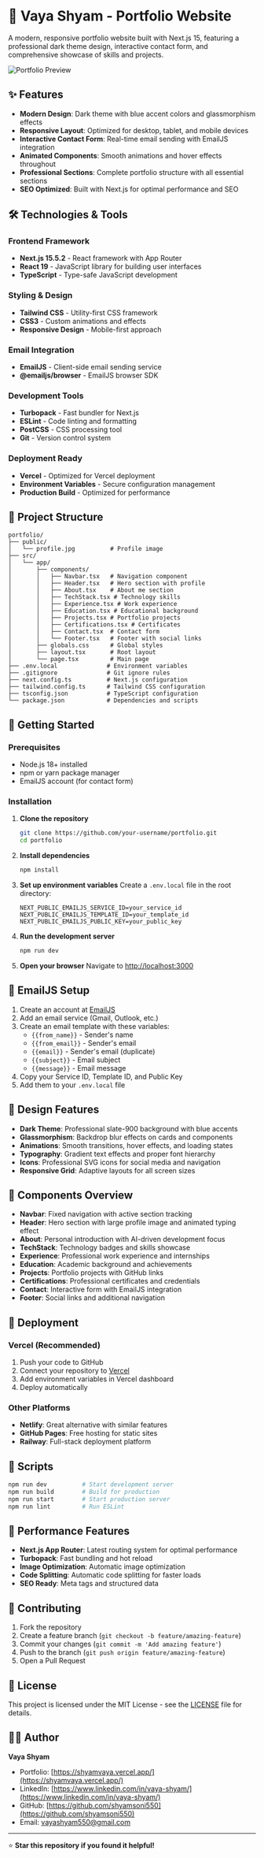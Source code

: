# 🚀 Vaya Shyam - Portfolio Website

A modern, responsive portfolio website built with Next.js 15, featuring a professional dark theme design, interactive contact form, and comprehensive showcase of skills and projects.

![Portfolio Preview](./public/profile.jpg)

## ✨ Features

- **Modern Design**: Dark theme with blue accent colors and glassmorphism effects
- **Responsive Layout**: Optimized for desktop, tablet, and mobile devices
- **Interactive Contact Form**: Real-time email sending with EmailJS integration
- **Animated Components**: Smooth animations and hover effects throughout
- **Professional Sections**: Complete portfolio structure with all essential sections
- **SEO Optimized**: Built with Next.js for optimal performance and SEO

## 🛠️ Technologies & Tools

### Frontend Framework
- **Next.js 15.5.2** - React framework with App Router
- **React 19** - JavaScript library for building user interfaces
- **TypeScript** - Type-safe JavaScript development

### Styling & Design
- **Tailwind CSS** - Utility-first CSS framework
- **CSS3** - Custom animations and effects
- **Responsive Design** - Mobile-first approach

### Email Integration
- **EmailJS** - Client-side email sending service
- **@emailjs/browser** - EmailJS browser SDK

### Development Tools
- **Turbopack** - Fast bundler for Next.js
- **ESLint** - Code linting and formatting
- **PostCSS** - CSS processing tool
- **Git** - Version control system

### Deployment Ready
- **Vercel** - Optimized for Vercel deployment
- **Environment Variables** - Secure configuration management
- **Production Build** - Optimized for performance

## 📁 Project Structure

```
portfolio/
├── public/
│   └── profile.jpg          # Profile image
├── src/
│   └── app/
│       ├── components/
│       │   ├── Navbar.tsx   # Navigation component
│       │   ├── Header.tsx   # Hero section with profile
│       │   ├── About.tsx    # About me section
│       │   ├── TechStack.tsx # Technology skills
│       │   ├── Experience.tsx # Work experience
│       │   ├── Education.tsx # Educational background
│       │   ├── Projects.tsx # Portfolio projects
│       │   ├── Certifications.tsx # Certificates
│       │   ├── Contact.tsx  # Contact form
│       │   └── Footer.tsx   # Footer with social links
│       ├── globals.css      # Global styles
│       ├── layout.tsx       # Root layout
│       └── page.tsx         # Main page
├── .env.local              # Environment variables
├── .gitignore              # Git ignore rules
├── next.config.ts          # Next.js configuration
├── tailwind.config.ts      # Tailwind CSS configuration
├── tsconfig.json           # TypeScript configuration
└── package.json            # Dependencies and scripts
```

## 🚀 Getting Started

### Prerequisites
- Node.js 18+ installed
- npm or yarn package manager
- EmailJS account (for contact form)

### Installation

1. **Clone the repository**
   ```bash
   git clone https://github.com/your-username/portfolio.git
   cd portfolio
   ```

2. **Install dependencies**
   ```bash
   npm install
   ```

3. **Set up environment variables**
   Create a `.env.local` file in the root directory:
   ```env
   NEXT_PUBLIC_EMAILJS_SERVICE_ID=your_service_id
   NEXT_PUBLIC_EMAILJS_TEMPLATE_ID=your_template_id
   NEXT_PUBLIC_EMAILJS_PUBLIC_KEY=your_public_key
   ```

4. **Run the development server**
   ```bash
   npm run dev
   ```

5. **Open your browser**
   Navigate to [http://localhost:3000](http://localhost:3000)

## 📧 EmailJS Setup

1. Create an account at [EmailJS](https://www.emailjs.com/)
2. Add an email service (Gmail, Outlook, etc.)
3. Create an email template with these variables:
   - `{{from_name}}` - Sender's name
   - `{{from_email}}` - Sender's email
   - `{{email}}` - Sender's email (duplicate)
   - `{{subject}}` - Email subject
   - `{{message}}` - Email message
4. Copy your Service ID, Template ID, and Public Key
5. Add them to your `.env.local` file

## 🎨 Design Features

- **Dark Theme**: Professional slate-900 background with blue accents
- **Glassmorphism**: Backdrop blur effects on cards and components
- **Animations**: Smooth transitions, hover effects, and loading states
- **Typography**: Gradient text effects and proper font hierarchy
- **Icons**: Professional SVG icons for social media and navigation
- **Responsive Grid**: Adaptive layouts for all screen sizes

## 📱 Components Overview

- **Navbar**: Fixed navigation with active section tracking
- **Header**: Hero section with large profile image and animated typing effect
- **About**: Personal introduction with AI-driven development focus
- **TechStack**: Technology badges and skills showcase
- **Experience**: Professional work experience and internships
- **Education**: Academic background and achievements
- **Projects**: Portfolio projects with GitHub links
- **Certifications**: Professional certificates and credentials
- **Contact**: Interactive form with EmailJS integration
- **Footer**: Social links and additional navigation

## 🚀 Deployment

### Vercel (Recommended)
1. Push your code to GitHub
2. Connect your repository to [Vercel](https://vercel.com)
3. Add environment variables in Vercel dashboard
4. Deploy automatically

### Other Platforms
- **Netlify**: Great alternative with similar features
- **GitHub Pages**: Free hosting for static sites
- **Railway**: Full-stack deployment platform

## 🔧 Scripts

```bash
npm run dev          # Start development server
npm run build        # Build for production
npm run start        # Start production server
npm run lint         # Run ESLint
```

## 🎯 Performance Features

- **Next.js App Router**: Latest routing system for optimal performance
- **Turbopack**: Fast bundling and hot reload
- **Image Optimization**: Automatic image optimization
- **Code Splitting**: Automatic code splitting for faster loads
- **SEO Ready**: Meta tags and structured data

## 🤝 Contributing

1. Fork the repository
2. Create a feature branch (`git checkout -b feature/amazing-feature`)
3. Commit your changes (`git commit -m 'Add amazing feature'`)
4. Push to the branch (`git push origin feature/amazing-feature`)
5. Open a Pull Request

## 📄 License

This project is licensed under the MIT License - see the [LICENSE](LICENSE) file for details.

## 👨‍💻 Author

**Vaya Shyam**
- Portfolio: [https://shyamvaya.vercel.app/](https://shyamvaya.vercel.app/)
- LinkedIn: [https://www.linkedin.com/in/vaya-shyam/](https://www.linkedin.com/in/vaya-shyam/)
- GitHub: [https://github.com/shyamsoni550](https://github.com/shyamsoni550)
- Email: vayashyam550@gmail.com

---

⭐ **Star this repository if you found it helpful!**
